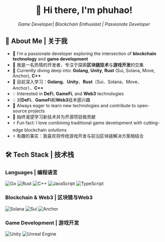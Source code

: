 <div align="center">
  <h1>👋 Hi there, I'm phuhao!</h1>
  <p><em> Game Developer| Blockchain Enthusiast | Passionate Developer</em></p>
</div>

## 🚀 About Me | 关于我

- 🔭 I'm a passionate developer exploring the intersection of **blockchain technology** and **game development**
- 🔭 我是一名热情的开发者，专注于探索**区块链技术**与**游戏开发**的交集
- 🌱 Currently diving deep into: **Golang**, **Unity**, **Rust** (Sui, Solana, Move, Anchor), **C++**
- 🌱 目前深入学习：**Golang**、**Unity**、**Rust**（Sui、Solana、Move、Anchor）、**C++**
- 💡 Interested in **DeFi**, **GameFi**, and **Web3** technologies
- 💡 对**DeFi**、**GameFi**和**Web3**技术感兴趣
- 🎯 Always eager to learn new technologies and contribute to open-source projects
- 🎯 始终渴望学习新技术并为开源项目做贡献
- ⚡ Fun fact: I love combining traditional game development with cutting-edge blockchain solutions
- ⚡ 有趣的事实：我喜欢将传统游戏开发与前沿区块链解决方案相结合

## 🛠️ Tech Stack | 技术栈

### Languages | 编程语言
![Go](https://img.shields.io/badge/Go-00ADD8?style=for-the-badge&logo=go&logoColor=white)
![Rust](https://img.shields.io/badge/Rust-000000?style=for-the-badge&logo=rust&logoColor=white)
![C++](https://img.shields.io/badge/C++-00599C?style=for-the-badge&logo=cplusplus&logoColor=white)
![JavaScript](https://img.shields.io/badge/JavaScript-F7DF1E?style=for-the-badge&logo=javascript&logoColor=black)
![TypeScript](https://img.shields.io/badge/TypeScript-007ACC?style=for-the-badge&logo=typescript&logoColor=white)

### Blockchain & Web3 | 区块链与Web3
![Solana](https://img.shields.io/badge/Solana-9945FF?style=for-the-badge&logo=solana&logoColor=white)
![Sui](https://img.shields.io/badge/Sui-4DA2FF?style=for-the-badge&logo=sui&logoColor=white)
![Anchor](https://img.shields.io/badge/Anchor-512BD4?style=for-the-badge&logo=anchor&logoColor=white)

### Game Development | 游戏开发
![Unity](https://img.shields.io/badge/Unity-000000?style=for-the-badge&logo=unity&logoColor=white)
![Unreal Engine](https://img.shields.io/badge/Unreal_Engine-313131?style=for-the-badge&logo=unrealengine&logoColor=white)

